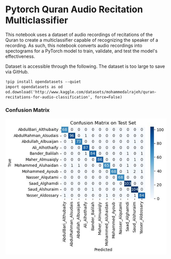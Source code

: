 # Pytorch Quran Audio Recitation Multiclassifier
This notebook uses a dataset of audio recordings of recitations of the Quran to create a multiclassifier capable of recognizing the speaker of a recording. As such, this notebook converts audio recordings into spectograms for a PyTorch model to train, validate, and test the model's effectiveness.

Dataset is accessible through the following. The dataset is too large to save via GitHub.

```
!pip install opendatasets --quiet
import opendatasets as od
od.download('http://www.kaggle.com/datasets/mohammedalrajeh/quran-recitations-for-audio-classification', force=False)
```


### Confusion Matrix

![Confusion Matrix](visualizations/confusion_matrix.jpeg)

